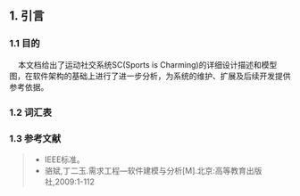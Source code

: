 ## 1. 引言

### 1.1 目的
&nbsp;&nbsp;&nbsp;&nbsp;本文档给出了运动社交系统SC(Sports is Charming)的详细设计描述和模型图，在软件架构的基础上进行了进一步分析，为系统的维护、扩展及后续开发提供参考依据。

### 1.2 词汇表


### 1.3 参考文献

>* IEEE标准。
>* 骆斌,丁二玉.需求工程—软件建模与分析[M].北京:高等教育出版社,2009:1-112
